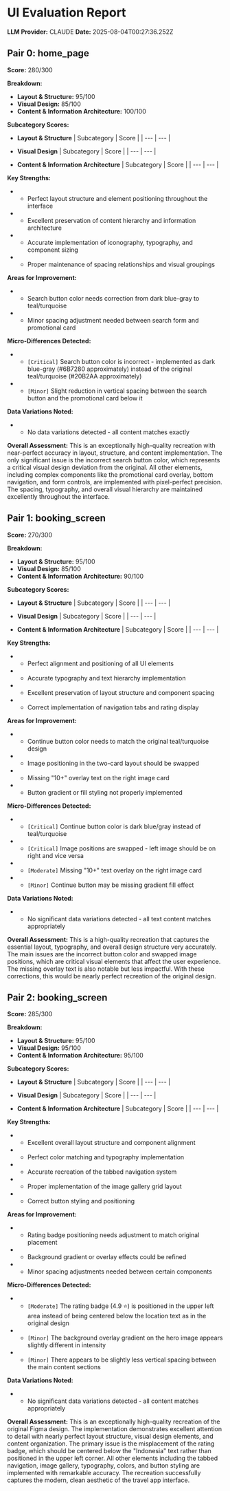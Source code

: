 # UI Evaluation Report

**LLM Provider:** CLAUDE
**Date:** 2025-08-04T00:27:36.252Z

## Pair 0: home_page

**Score:** 280/300

**Breakdown:**
*   **Layout & Structure:** 95/100
*   **Visual Design:** 85/100
*   **Content & Information Architecture:** 100/100

**Subcategory Scores:**

*   **Layout & Structure**
| Subcategory | Score |
| --- | --- |

*   **Visual Design**
| Subcategory | Score |
| --- | --- |

*   **Content & Information Architecture**
| Subcategory | Score |
| --- | --- |

**Key Strengths:**
*   - Perfect layout structure and element positioning throughout the interface
*   - Excellent preservation of content hierarchy and information architecture
*   - Accurate implementation of iconography, typography, and component sizing
*   - Proper maintenance of spacing relationships and visual groupings

**Areas for Improvement:**
*   - Search button color needs correction from dark blue-gray to teal/turquoise
*   - Minor spacing adjustment needed between search form and promotional card

**Micro-Differences Detected:**
*   - `[Critical]` Search button color is incorrect - implemented as dark blue-gray (#6B7280 approximately) instead of the original teal/turquoise (#20B2AA approximately)
*   - `[Minor]` Slight reduction in vertical spacing between the search button and the promotional card below it

**Data Variations Noted:**
*   - No data variations detected - all content matches exactly

**Overall Assessment:**
This is an exceptionally high-quality recreation with near-perfect accuracy in layout, structure, and content implementation. The only significant issue is the incorrect search button color, which represents a critical visual design deviation from the original. All other elements, including complex components like the promotional card overlay, bottom navigation, and form controls, are implemented with pixel-perfect precision. The spacing, typography, and overall visual hierarchy are maintained excellently throughout the interface.

## Pair 1: booking_screen

**Score:** 270/300

**Breakdown:**
*   **Layout & Structure:** 95/100
*   **Visual Design:** 85/100
*   **Content & Information Architecture:** 90/100

**Subcategory Scores:**

*   **Layout & Structure**
| Subcategory | Score |
| --- | --- |

*   **Visual Design**
| Subcategory | Score |
| --- | --- |

*   **Content & Information Architecture**
| Subcategory | Score |
| --- | --- |

**Key Strengths:**
*   - Perfect alignment and positioning of all UI elements
*   - Accurate typography and text hierarchy implementation
*   - Excellent preservation of layout structure and component spacing
*   - Correct implementation of navigation tabs and rating display

**Areas for Improvement:**
*   - Continue button color needs to match the original teal/turquoise design
*   - Image positioning in the two-card layout should be swapped
*   - Missing "10+" overlay text on the right image card
*   - Button gradient or fill styling not properly implemented

**Micro-Differences Detected:**
*   - `[Critical]` Continue button color is dark blue/gray instead of teal/turquoise
*   - `[Critical]` Image positions are swapped - left image should be on right and vice versa
*   - `[Moderate]` Missing "10+" text overlay on the right image card
*   - `[Minor]` Continue button may be missing gradient fill effect

**Data Variations Noted:**
*   - No significant data variations detected - all text content matches appropriately

**Overall Assessment:**
This is a high-quality recreation that captures the essential layout, typography, and overall design structure very accurately. The main issues are the incorrect button color and swapped image positions, which are critical visual elements that affect the user experience. The missing overlay text is also notable but less impactful. With these corrections, this would be nearly perfect recreation of the original design.

## Pair 2: booking_screen

**Score:** 285/300

**Breakdown:**
*   **Layout & Structure:** 95/100
*   **Visual Design:** 95/100
*   **Content & Information Architecture:** 95/100

**Subcategory Scores:**

*   **Layout & Structure**
| Subcategory | Score |
| --- | --- |

*   **Visual Design**
| Subcategory | Score |
| --- | --- |

*   **Content & Information Architecture**
| Subcategory | Score |
| --- | --- |

**Key Strengths:**
*   - Excellent overall layout structure and component alignment
*   - Perfect color matching and typography implementation
*   - Accurate recreation of the tabbed navigation system
*   - Proper implementation of the image gallery grid layout
*   - Correct button styling and positioning

**Areas for Improvement:**
*   - Rating badge positioning needs adjustment to match original placement
*   - Background gradient or overlay effects could be refined
*   - Minor spacing adjustments needed between certain components

**Micro-Differences Detected:**
*   - `[Moderate]` The rating badge (4.9 ⭐) is positioned in the upper left area instead of being centered below the location text as in the original design
*   - `[Minor]` The background overlay gradient on the hero image appears slightly different in intensity
*   - `[Minor]` There appears to be slightly less vertical spacing between the main content sections

**Data Variations Noted:**
*   - No significant data variations detected - all content matches appropriately

**Overall Assessment:**
This is an exceptionally high-quality recreation of the original Figma design. The implementation demonstrates excellent attention to detail with nearly perfect layout structure, visual design elements, and content organization. The primary issue is the misplacement of the rating badge, which should be centered below the "Indonesia" text rather than positioned in the upper left corner. All other elements including the tabbed navigation, image gallery, typography, colors, and button styling are implemented with remarkable accuracy. The recreation successfully captures the modern, clean aesthetic of the travel app interface.

